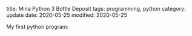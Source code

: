 title: Mina Python 3 Bottle Deposit
tags: programming, python
category: update
date: 2020-05-25
modified: 2020-05-25


My first python program:

```

```
